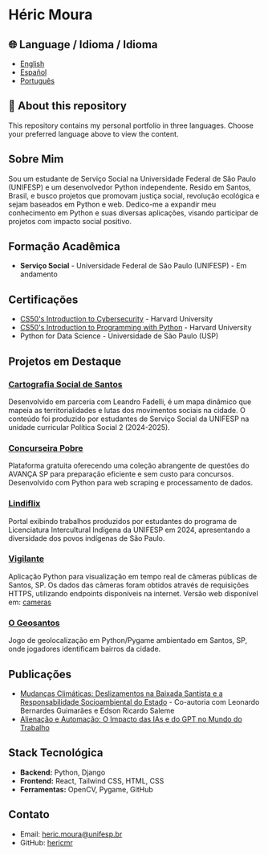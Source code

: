 # Héric Moura

## 🌐 Language / Idioma / Idioma
- [English](README.en.md)
- [Español](README.es.md)
- [Português](README.pt.md)

## 📝 About this repository
This repository contains my personal portfolio in three languages. Choose your preferred language above to view the content.

## Sobre Mim
Sou um estudante de Serviço Social na Universidade Federal de São Paulo (UNIFESP) e um desenvolvedor Python independente. Resido em Santos, Brasil, e busco projetos que promovam justiça social, revolução ecológica e sejam baseados em Python e web. Dedico-me a expandir meu conhecimento em Python e suas diversas aplicações, visando participar de projetos com impacto social positivo.

## Formação Acadêmica
- **Serviço Social** - Universidade Federal de São Paulo (UNIFESP) - Em andamento

## Certificações
- [CS50's Introduction to Cybersecurity](https://cs50.harvard.edu/certificates/a8bad3df-610c-4d32-9d61-a5ebff587112) - Harvard University
- [CS50's Introduction to Programming with Python](https://cs50.harvard.edu/certificates/9537dc35-e94f-4415-b755-8ccbf17f4540) - Harvard University
- Python for Data Science - Universidade de São Paulo (USP) 

## Projetos em Destaque

### [Cartografia Social de Santos](https://hericmr.github.io/cartografiasocial)
Desenvolvido em parceria com Leandro Fadelli, é um mapa dinâmico que mapeia as territorialidades e lutas dos movimentos sociais na cidade. O conteúdo foi produzido por estudantes de Serviço Social da UNIFESP na unidade curricular Política Social 2 (2024-2025).

### [Concurseira Pobre](https://hericmr.github.io/ConcurseiraPobre)
Plataforma gratuita oferecendo uma coleção abrangente de questões do AVANÇA SP para preparação eficiente e sem custo para concursos. Desenvolvido com Python para web scraping e processamento de dados.

### [Lindiflix](https://hericmr.github.io/Lindiflix)
Portal exibindo trabalhos produzidos por estudantes do programa de Licenciatura Intercultural Indígena da UNIFESP em 2024, apresentando a diversidade dos povos indígenas de São Paulo.

### [Vigilante](https://github.com/hericmr/El-Vigilante)
Aplicação Python para visualização em tempo real de câmeras públicas de Santos, SP. Os dados das câmeras foram obtidos através de requisições HTTPS, utilizando endpoints disponíveis na internet. Versão web disponível em: [cameras](https://hericmr.github.io/cameras)

### [O Geosantos](https://github.com/hericmr/geosantos)
Jogo de geolocalização em Python/Pygame ambientado em Santos, SP, onde jogadores identificam bairros da cidade.

## Publicações
- [Mudanças Climáticas: Deslizamentos na Baixada Santista e a Responsabilidade Socioambiental do Estado](https://doi.org/10.58422/releo2024.e1603) - Co-autoria com Leonardo Bernardes Guimarães e Edson Ricardo Saleme
- [Alienação e Automação: O Impacto das IAs e do GPT no Mundo do Trabalho](https://contrapoder.net/artigo/alienacao-e-automatizacao-o-impacto-das-ias-e-do-gpt-no-mundo-do-trabalho/)

## Stack Tecnológica
- **Backend:** Python, Django
- **Frontend:** React, Tailwind CSS, HTML, CSS
- **Ferramentas:** OpenCV, Pygame, GitHub

## Contato
- Email: [heric.moura@unifesp.br](mailto:heric.moura@unifesp.br)
- GitHub: [hericmr](https://github.com/hericmr)
